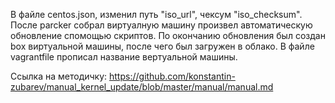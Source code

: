 В файле centos.json, изменил путь "iso_url", чексум "iso_checksum". После parcker собрал виртуалную машину произвел автоматическую обновление спомощью скриптов. По окончанию обновления был создан box виртуальной машины, после чего был загружен в облако. В файле vagrantfile прописал название вертуальной машины.

Ссылка на методичку:
https://github.com/konstantin-zubarev/manual_kernel_update/blob/master/manual/manual.md
